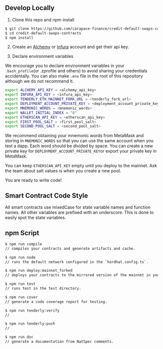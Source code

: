 ## Develop Locally

1. Clone this repo and npm install

```bash
$ git clone https://github.com/carapace-finance/credit-default-swaps-contracts
$ cd credit-default-swaps-contracts
$ npm install
```

2. Create an [Alchemy](https://www.alchemy.com/) or [Infura](https://infura.io/) account and get their api key.

3. Declare environment variables

We encourage you to declare environment variables in your `.bash_profile`(or .zprofile and others) to avoid sharing your credentials accidentally. You can also make `.env` file in the root of this repository although we do not recommend it.

```bash
export ALCHEMY_API_KEY = <alchemy_api_key>
export INFURA_API_KEY = <infura_api_key>
export TENDERLY_ETH_MAINNET_FORK_URL = <tenderly_fork_url>
export DEPLOYMENT_ACCOUNT_PRIVATE_KEY = <deployment_account_private_key>
export MNEMONIC_WORDS = <mnemonic_words>
export WALLET_INITIAL_INDEX = "0"
export ETHERSCAN_API_KEY = <etherscan_api_key>
export FIRST_POOL_SALT = <first_pool_salt>
export SECOND_POOL_SALT = <second_pool_salt>
```

We recommend obtaining your mnemonic words from MetaMask and storing in `MNEMONIC_WORDS` so that you can use the same account when you test a dapp. Each word should be divided by space. You can create a new private key for `DEPLOYMENT_ACCOUNT_PRIVATE_KEY`or export your private key in MetaMask.

You can keep `ETHERSCAN_API_KEY` empty until you deploy to the mainnet. Ask the team about salt values is when you create a new pool.

You are ready to write code!

## Smart Contract Code Style

All smart contracts use mixedCase for state variable names and function names. All other variables are prefixed with an underscore.
This is done to easily spot the state variables.

## npm Script

```bash
$ npm run compile
// compiles your contracts and generate artifacts and cache.

$ npm run node
// runs the default network configured in the `hardhat.config.ts`.

$ npm run deploy:mainnet_forked
// deploys your contracts to the mirrored version of the mainnet in your local network.

$ npm run test
// runs test in the test directory.

$ npm run cover
// generate a code coverage report for testing.

$ npm run tenderly:verify
//

$ npm run tenderly:push
//

$ npm run doc
// generate a documentation from NatSpec comments.
```
